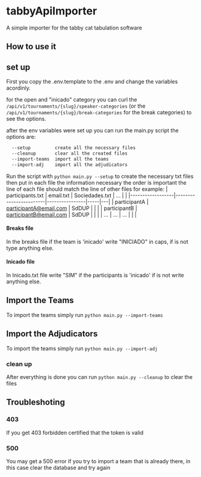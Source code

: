 # tabbyApiImporter

A simple importer for the tabby cat tabulation software

## How to use it

## set up

First you copy the .env.template to the .env and change the variables acordinly.

for the open and "inicado" category you can curl the `/api/v1/tournaments/{slug}/speaker-categories` (or the `/api/v1/tournaments/{slug}/break-categories` for the break categories) to see the options.

after the env variables were set up you can run the main.py script the options are: 
```bash
  --setup         create all the necessary files
  --cleanup       clear all the created files
  --import-teams  import all the teams
  --import-adj    import all the adjudicators
```
Run the script with `python main.py --setup` to create the necessary txt
files then put in each file the information necessary the order is important the line of each file should match the line of other files for example:
| participants.txt | email.txt              | Sociedades.txt | ... |   |
|------------------|------------------------|----------------|-----|---|
| participantA     | participantA@email.com | SdDUP          |     |   |
| participantB     | participantB@email.com | SdDUP          |     |   |
| ...              | ...                    | ...            |     |   |

#### Breaks file 
In the breaks file if the team is 'inicado' write "INICIADO" in caps, if is not type anything else.

#### Inicado file
In Inicado.txt file write "SIM" if the participants is 'inicado' if is not write anything else.

## Import the Teams

To import the teams simply run `python main.py --import-teams`

## Import the Adjudicators

To import the teams simply run `python main.py --import-adj`

### clean up 

After everything is done you can run `python main.py --cleanup` to clear the files

## Troubleshoting

### 403
If you get 403 forbidden certified that the token is valid

### 500
You may get a 500 error if you try to import a team that is already there, in this case clear the database and try again